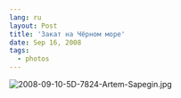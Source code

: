 ```yaml
---
lang: ru
layout: Post
title: 'Закат на Чёрном море'
date: Sep 16, 2008
tags:
  - photos
---
```


![2008-09-10-5D-7824-Artem-Sapegin.jpg](photo://599)
